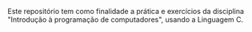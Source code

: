 Este repositório tem como finalidade a prática e exercícios da disciplina "Introdução à programação de computadores", usando a Linguagem C.
